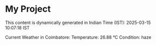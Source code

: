 # My Project

This content is dynamically generated in Indian Time (IST): 2025-03-15 10:07:18 IST


Current Weather in Coimbatore:
Temperature: 26.88 °C
Condition: haze
